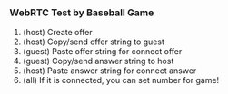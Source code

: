### WebRTC Test by Baseball Game

1. (host) Create offer
2. (host) Copy/send offer string to guest
3. (guest) Paste offer string for connect offer
4. (guest) Copy/send answer string to host
5. (host) Paste answer string for connect answer
6. (all) If it is connected, you can set number for game!
